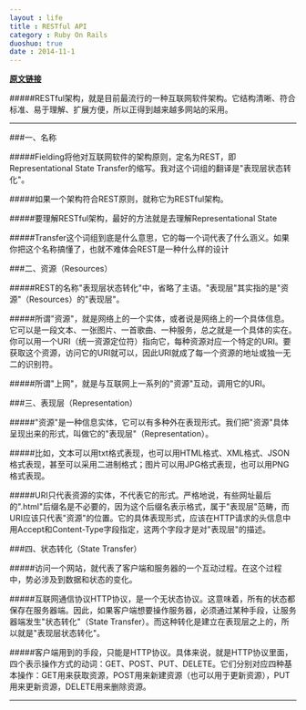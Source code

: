 ```yaml
---
layout : life
title : RESTful API
category : Ruby On Rails
duoshuo: true
date : 2014-11-1
---
```



**[原文链接][1]**

>
#####RESTful架构，就是目前最流行的一种互联网软件架构。它结构清晰、符合标准、易于理解、扩展方便，所以正得到越来越多网站的采用。

******

<!-- more -->

###一、名称
>
#####Fielding将他对互联网软件的架构原则，定名为REST，即Representational State Transfer的缩写。我对这个词组的翻译是"表现层状态转化"。
>
#####如果一个架构符合REST原则，就称它为RESTful架构。
>
#####要理解RESTful架构，最好的方法就是去理解Representational State
>
#####Transfer这个词组到底是什么意思，它的每一个词代表了什么涵义。如果你把这个名称搞懂了，也就不难体会REST是一种什么样的设计

###二、资源（Resources）

>
#####REST的名称"表现层状态转化"中，省略了主语。"表现层"其实指的是"资源"（Resources）的"表现层"。
>
#####所谓"资源"，就是网络上的一个实体，或者说是网络上的一个具体信息。它可以是一段文本、一张图片、一首歌曲、一种服务，总之就是一个具体的实在。你可以用一个URI（统一资源定位符）指向它，每种资源对应一个特定的URI。要获取这个资源，访问它的URI就可以，因此URI就成了每一个资源的地址或独一无二的识别符。
>
#####所谓"上网"，就是与互联网上一系列的"资源"互动，调用它的URI。

###三、表现层（Representation）
>
#####"资源"是一种信息实体，它可以有多种外在表现形式。我们把"资源"具体呈现出来的形式，叫做它的"表现层"（Representation）。
>
#####比如，文本可以用txt格式表现，也可以用HTML格式、XML格式、JSON格式表现，甚至可以采用二进制格式；图片可以用JPG格式表现，也可以用PNG格式表现。
>
#####URI只代表资源的实体，不代表它的形式。严格地说，有些网址最后的".html"后缀名是不必要的，因为这个后缀名表示格式，属于"表现层"范畴，而URI应该只代表"资源"的位置。它的具体表现形式，应该在HTTP请求的头信息中用Accept和Content-Type字段指定，这两个字段才是对"表现层"的描述。

###四、状态转化（State Transfer）
>
#####访问一个网站，就代表了客户端和服务器的一个互动过程。在这个过程中，势必涉及到数据和状态的变化。
>
#####互联网通信协议HTTP协议，是一个无状态协议。这意味着，所有的状态都保存在服务器端。因此，如果客户端想要操作服务器，必须通过某种手段，让服务器端发生"状态转化"（State Transfer）。而这种转化是建立在表现层之上的，所以就是"表现层状态转化"。
>
#####客户端用到的手段，只能是HTTP协议。具体来说，就是HTTP协议里面，四个表示操作方式的动词：GET、POST、PUT、DELETE。它们分别对应四种基本操作：GET用来获取资源，POST用来新建资源（也可以用于更新资源），PUT用来更新资源，DELETE用来删除资源。

******

[1]:http://www.ruanyifeng.com/blog/2014/05/restful_api.html
